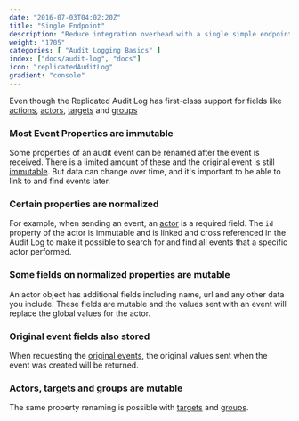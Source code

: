 ```yaml
---
date: "2016-07-03T04:02:20Z"
title: "Single Endpoint"
description: "Reduce integration overhead with a single simple endpoint"
weight: "1705"
categories: [ "Audit Logging Basics" ]
index: ["docs/audit-log", "docs"]
icon: "replicatedAuditLog"
gradient: "console"
---
```



Even though the Replicated Audit Log has first-class support for fields like [actions](../actions), [actors](../actors),
[targets](../targets) and [groups](../segments)


### Most Event Properties are immutable

Some properties of an audit event can be renamed after the event is received. There is a limited amount of these and the original event is still [immutable](/docs/audit-log/how-to/immutable/). But data can change over time, and it's important to be able to link to and find events later.

### Certain properties are normalized

For example, when sending an event, an [actor](/docs/audit-log/how-to/actors/) is a required field. The `id` property of the actor is immutable and is linked and cross referenced in the Audit Log to make it possible to search for and find all events that a specific actor performed. 

### Some fields on normalized properties are mutable

An actor object has additional fields including name, url and any other data you include. These fields are mutable and the values sent with an event will replace the global values for the actor.

### Original event fields also stored

When requesting the [original events](/docs/audit-log/architecture/immutability-guarantee/#future-verification-of-immutability), the original values sent when the event was created will be returned.

### Actors, targets and groups are mutable
 
The same property renaming is possible with [targets](/docs/audit-log/how-to/targets/) and [groups](/docs/audit-log/how-to/segments#group).


